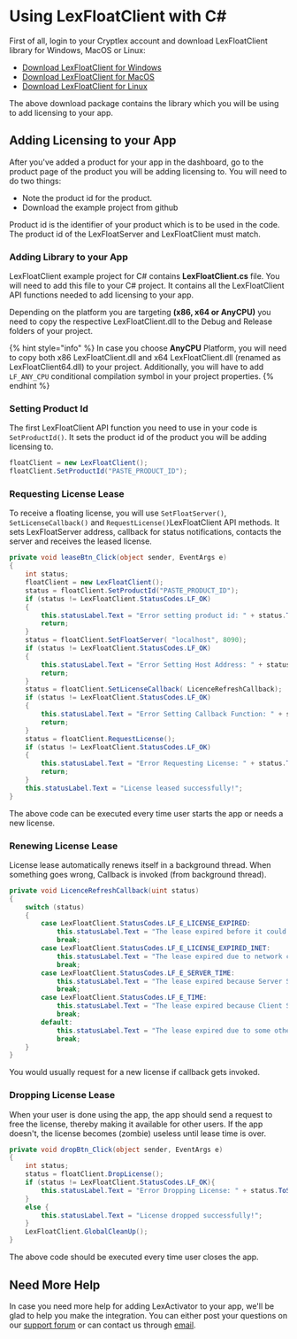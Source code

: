 # Using LexFloatClient with C\#

First of all, login to your Cryptlex account and download LexFloatClient library for Windows, MacOS or Linux:

* [Download LexFloatClient for Windows](https://cryptlex.com/app/api)
* [Download LexFloatClient for MacOS](https://cryptlex.com/app/api)
* [Download LexFloatClient for Linux](https://cryptlex.com/app/api)

The above download package contains the library which you will be using to add licensing to your app.

## Adding Licensing to your App

After you've added a product for your app in the dashboard, go to the product page of the product you will be adding licensing to. You will need to do two things:

* Note the product id for the product.
* Download the example project from github

Product id is the identifier of your product which is to be used in the code. The product id of the LexFloatServer and LexFloatClient must match.

### Adding Library to your App

LexFloatClient example project for C\# contains **LexFloatClient.cs** file. You will need to add this file to your C\# project. It contains all the LexFloatClient API functions needed to add licensing to your app.

Depending on the platform you are targeting **\(x86, x64 or AnyCPU\)** you need to copy the respective LexFloatClient.dll to the Debug and Release folders of your project.

{% hint style="info" %}
In case you choose **AnyCPU** Platform, you will need to copy both x86 LexFloatClient.dll and x64 LexFloatClient.dll \(renamed as LexFloatClient64.dll\) to your project. Additionally, you will have to add `LF_ANY_CPU` conditional compilation symbol in your project properties.
{% endhint %}

### Setting Product Id

The first LexFloatClient API function you need to use in your code is `SetProductId()`. It sets the product id of the product you will be adding licensing to. 

```csharp
floatClient = new LexFloatClient();
floatClient.SetProductId("PASTE_PRODUCT_ID");
```

### Requesting License Lease

To receive a floating license, you will use `SetFloatServer()`, `SetLicenseCallback()` and `RequestLicense()`LexFloatClient API methods. It sets LexFloatServer address, callback for status notifications, contacts the server and receives the leased license.

```csharp
private void leaseBtn_Click(object sender, EventArgs e)
{
	int status;
	floatClient = new LexFloatClient();
	status = floatClient.SetProductId("PASTE_PRODUCT_ID");
	if (status != LexFloatClient.StatusCodes.LF_OK)
	{
		this.statusLabel.Text = "Error setting product id: " + status.ToString();
		return;
	}
	status = floatClient.SetFloatServer( "localhost", 8090);
	if (status != LexFloatClient.StatusCodes.LF_OK)
	{
		this.statusLabel.Text = "Error Setting Host Address: " + status.ToString();
		return;
	}
	status = floatClient.SetLicenseCallback( LicenceRefreshCallback);
	if (status != LexFloatClient.StatusCodes.LF_OK)
	{
		this.statusLabel.Text = "Error Setting Callback Function: " + status.ToString();
		return;
	}
	status = floatClient.RequestLicense();
	if (status != LexFloatClient.StatusCodes.LF_OK)
	{
		this.statusLabel.Text = "Error Requesting License: " + status.ToString();
		return;
	}
	this.statusLabel.Text = "License leased successfully!";
}
```

The above code can be executed every time user starts the app or needs a new license.

### Renewing License Lease

License lease automatically renews itself in a background thread. When something goes wrong, Callback is invoked \(from background thread\).

```csharp
private void LicenceRefreshCallback(uint status)
{
    switch (status)
    {
        case LexFloatClient.StatusCodes.LF_E_LICENSE_EXPIRED:
            this.statusLabel.Text = "The lease expired before it could be renewed.";
            break;
        case LexFloatClient.StatusCodes.LF_E_LICENSE_EXPIRED_INET:
            this.statusLabel.Text = "The lease expired due to network connection failure.";
            break;
        case LexFloatClient.StatusCodes.LF_E_SERVER_TIME:
            this.statusLabel.Text = "The lease expired because Server System time was modified.";
            break;
        case LexFloatClient.StatusCodes.LF_E_TIME:
            this.statusLabel.Text = "The lease expired because Client System time was modified.";
            break;
        default:
            this.statusLabel.Text = "The lease expired due to some other reason.";
            break;
    }
}
```

You would usually request for a new license if callback gets invoked.

### Dropping License Lease

When your user is done using the app, the app should send a request to free the license, thereby making it available for other users. If the app doesn't, the license becomes \(zombie\) useless until lease time is over.

```csharp
private void dropBtn_Click(object sender, EventArgs e)
{
    int status;
    status = floatClient.DropLicense();
    if (status != LexFloatClient.StatusCodes.LF_OK){
        this.statusLabel.Text = "Error Dropping License: " + status.ToString();
    }
    else {
        this.statusLabel.Text = "License dropped successfully!";
    }
    LexFloatClient.GlobalCleanUp();
}
```

The above code should be executed every time user closes the app.

## Need More Help

In case you need more help for adding LexActivator to your app, we'll be glad to help you make the integration. You can either post your questions on our [support forum](https://cryptlex.com/forums) or can contact us through [email](mailto:support@cryptlex.com?Subject=Using%20LexActivator).

